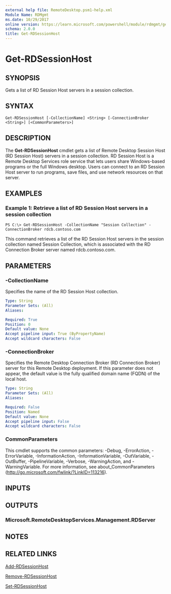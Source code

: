 ```yaml
---
external help file: RemoteDesktop.psm1-help.xml
Module Name: RDMgmt
ms.date: 10/29/2017
online version: https://learn.microsoft.com/powershell/module/rdmgmt/get-rdsessionhost?view=windowsserver2012r2-ps&wt.mc_id=ps-gethelp
schema: 2.0.0
title: Get-RDSessionHost
---
```


# Get-RDSessionHost

## SYNOPSIS
Gets a list of RD Session Host servers in a session collection.

## SYNTAX

```
Get-RDSessionHost [-CollectionName] <String> [-ConnectionBroker <String>] [<CommonParameters>]
```

## DESCRIPTION
The **Get-RDSessionHost** cmdlet gets a list of Remote Desktop Session Host (RD Session Host) servers in a session collection.
RD Session Host is a Remote Desktop Services role service that lets users share Windows-based programs or the full Windows desktop.
Users can connect to an RD Session Host server to run programs, save files, and use network resources on that server.

## EXAMPLES

### Example 1: Retrieve a list of RD  Session Host servers in a session collection
```
PS C:\> Get-RDSessionHost -CollectionName "Session Collection" -ConnectionBroker rdcb.contoso.com
```

This command retrieves a list of the RD Session Host servers in the session collection named Session Collection, which is associated with the RD Connection Broker server named rdcb.contoso.com.

## PARAMETERS

### -CollectionName
Specifies the name of the RD Session Host collection.

```yaml
Type: String
Parameter Sets: (All)
Aliases:

Required: True
Position: 0
Default value: None
Accept pipeline input: True (ByPropertyName)
Accept wildcard characters: False
```

### -ConnectionBroker
Specifies the Remote Desktop Connection Broker (RD  Connection Broker) server for this Remote Desktop deployment.
If this parameter does not appear, the default value is the fully qualified domain name (FQDN) of the local host.

```yaml
Type: String
Parameter Sets: (All)
Aliases:

Required: False
Position: Named
Default value: None
Accept pipeline input: False
Accept wildcard characters: False
```

### CommonParameters
This cmdlet supports the common parameters: -Debug, -ErrorAction, -ErrorVariable, -InformationAction, -InformationVariable, -OutVariable, -OutBuffer, -PipelineVariable, -Verbose, -WarningAction, and -WarningVariable. For more information, see about_CommonParameters (http://go.microsoft.com/fwlink/?LinkID=113216).

## INPUTS

## OUTPUTS

### Microsoft.RemoteDesktopServices.Management.RDServer

## NOTES

## RELATED LINKS

[Add-RDSessionHost](./Add-RDSessionHost.md)

[Remove-RDSessionHost](./Remove-RDSessionHost.md)

[Set-RDSessionHost](./Set-RDSessionHost.md)

